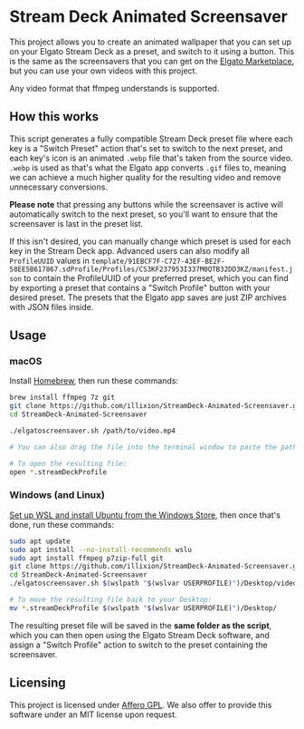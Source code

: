 # Stream Deck Animated Screensaver

This project allows you to create an animated wallpaper that you can set up on your Elgato Stream Deck as a preset, and switch to it using a button. This is the same as the screensavers that you can get on the [Elgato Marketplace](https://marketplace.elgato.com/stream-deck/screensavers), but you can use your own videos with this project.

Any video format that ffmpeg understands is supported.

## How this works

This script generates a fully compatible Stream Deck preset file where each key is a "Switch Preset" action that's set to switch to the next preset, and each key's icon is an animated `.webp` file that's taken from the source video. `.webp` is used as that's what the Elgato app converts `.gif` files to, meaning we can achieve a much higher quality for the resulting video and remove unnecessary conversions.

**Please note** that pressing any buttons while the screensaver is active will automatically switch to the next preset, so you'll want to ensure that the screensaver is last in the preset list.

If this isn't desired, you can manually change which preset is used for each key in the Stream Deck app. Advanced users can also modify all `ProfileUUID` values in `template/91EBCF7F-C727-43EF-BE2F-58EE5B617867.sdProfile/Profiles/CS3KF237953I337M0QTB32DD3KZ/manifest.json` to contain the ProfileUUID of your preferred preset, which you can find by exporting a preset that contains a "Switch Profile" button with your desired preset. The presets that the Elgato app saves are just ZIP archives with JSON files inside.

## Usage

### macOS

Install [Homebrew](https://brew.sh), then run these commands:

```sh
brew install ffmpeg 7z git
git clone https://github.com/illixion/StreamDeck-Animated-Screensaver.git
cd StreamDeck-Animated-Screensaver

./elgatoscreensaver.sh /path/to/video.mp4

# You can also drag the file into the terminal window to paste the path

# To open the resulting file:
open *.streamDeckProfile
```

### Windows (and Linux)

[Set up WSL and install Ubuntu from the Windows Store](https://ubuntu.com/tutorials/install-ubuntu-on-wsl2-on-windows-11-with-gui-support#1-overview), then once that's done, run these commands:

```sh
sudo apt update
sudo apt install --no-install-recommends wslu
sudo apt install ffmpeg p7zip-full git
git clone https://github.com/illixion/StreamDeck-Animated-Screensaver.git
cd StreamDeck-Animated-Screensaver
./elgatoscreensaver.sh $(wslpath "$(wslvar USERPROFILE)")/Desktop/video.mp4

# To move the resulting file back to your Desktop:
mv *.streamDeckProfile $(wslpath "$(wslvar USERPROFILE)")/Desktop/
```

The resulting preset file will be saved in the **same folder as the script**, which you can then open using the Elgato Stream Deck software, and assign a "Switch Profile" action to switch to the preset containing the screensaver.

## Licensing

This project is licensed under [Affero GPL](https://github.com/illixion/StreamDeck-Animated-Screensaver/blob/main/LICENSE.txt). We also offer to provide this software under an MIT license upon request.

